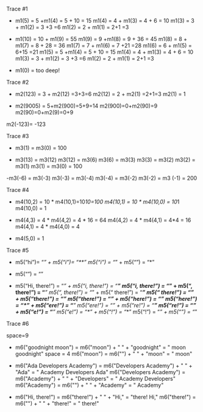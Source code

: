 Trace #1

- m1(5) = 5 +m1(4) = 5 + 10 = 15
m1(4) = 4 + m1(3) = 4 + 6 = 10
m1(3) = 3 + m1(2) = 3 +3 =6
m1(2) = 2 + m1(1) = 2+1 =3

- m1(10) = 10 + m1(9) =  55
m1(9) = 9 +m1(8) = 9 + 36 = 45
m1(8) = 8 + m1(7) = 8 + 28 = 36
m1(7) = 7 + m1(6) = 7 +21 =28
m1(6) = 6 + m1(5) = 6+15 =21
m1(5) = 5 +m1(4) = 5 + 10 = 15
m1(4) = 4 + m1(3) = 4 + 6 = 10
m1(3) = 3 + m1(2) = 3 +3 =6
m1(2) = 2 + m1(1) = 2+1 =3

- m1(0) = too deep!


Trace #2

- m2(123) = 3 + m2(12) =3+3=6
m2(12) = 2 + m2(1) =2+1=3
m2(1) = 1

- m2(9005) = 5+m2(900)=5+9=14
m2(900)=0+m2(90)=9
m2(90)=0+m2(9)=0+9

m2(-123)= -123


Trace #3

- m3(1) = m3(0) = 100

- m3(13) = m3(12)
m3(12) = m3(6)
m3(6) = m3(3)
m3(3) = m3(2)
m3(2) = m3(1)
m3(1) = m3(0) =  100

-m3(-6) =  m3(-3)
m3(-3) = m3(-4)
m3(-4) = m3(-2)
m3(-2) = m3 (-1) = 200


Trace #4

- m4(10,2) = 10 * m4(10,1)=10*10=100
m4(10,1) = 10 * m4(10,0) = 10*1
m4(10,0) = 1

- m4(4,3) = 4 * m4(4,2) = 4 * 16 = 64
m4(4,2) = 4 * m4(4,1) = 4*4 = 16
m4(4,1) = 4 * m4(4,0) = 4

- m4(5,0) = 1


Trace #5
- m5(“hi”)= “*” + m5(“i”)= “**”
m5(“i”) = “*” + m5(“”) = “*”

- m5(“”) = “”

- m5(“Hi, there!”) = “*” + m5(“i, there!”) = “**********”
m5(“i, there!”) = “*” + m5(“, there!”) = “*********”
m5(“, there!”) = “*” + m5(“ there!”) = “********”
m5(“ there!”) = “*” + m5(“there!”) = “*******”
m5(“there!”) = “*” + m5(“here!”) = “******”
m5(“here!”) = “*” + m5(“ere!”) = “*****”
m5(“ere!”) = “*” + m5(“re!”) = “****”
m5(“re!”) = “*” + m5(“e!”) = “***”
m5(“e!”) = “*” + m5(“!”) = “**”
m5(“!”) = “*” + m5(“”) = “*”


Trace #6

space=9
- m6("goodnight moon") = m6("moon") + " " + "goodnight" = " moon goodnight"
space = 4
m6("moon") = m6("") + " " + "moon" = " moon"

- m6("Ada Developers Academy") = m6("Developers Academy") + " " + "Ada" = " Academy Developers Ada"
m6("Developers Academy") = m6("Academy") + " " + "Developers" = " Academy Developers"
m6("Academy") = m6("") + " " + "Academy" = " Academy"

- m6("Hi, there!") = m6("there!") + " " + "Hi," = "there! Hi,"
m6("there!") = m6("") + " " + "there!" = " there!"
